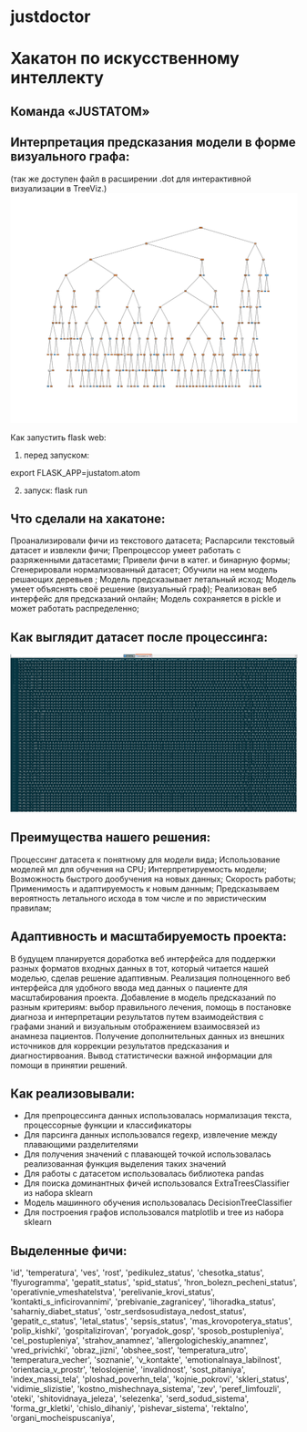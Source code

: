 # justdoctor

# Хакатон по искусственному интеллекту
## Команда «JUSTATOM»

## Интерпретация предсказания модели в форме визуального графа:
(так же доступен файл в расширении .dot для интерактивной визуализации в TreeViz.)
![alt text](https://github.com/atomicai/justdoctor/blob/master/features_graph.png)


Как запустить flask web:
1. перед запуском:

export FLASK_APP=justatom.atom

2. запуск:
flask run

## Что сделали на хакатоне:
Проанализировали фичи из текстового датасета;
Распарсили текстовый датасет и извлекли фичи;
Препроцессор умеет работать с разряженными датасетами;
Привели фичи в катег. и бинарную формы;
Сгенерировали нормализованный датасет;
Обучили на нем модель решающих деревьев ;
Модель предсказывает летальный исход;
Модель умеет объяснять своё решение (визуальный граф);
Реализован веб интерфейс для предсказаний онлайн;
Модель сохраняется в pickle и может работать распределенно;

## Как выглядит датасет после процессинга:
![alt text](https://github.com/atomicai/justdoctor/blob/master/4.png)

## Преимущества нашего решения:
Процессинг датасета к понятному для модели вида;
Использование моделей мл для обучения на CPU;
Интерпретируемость модели;
Возможность быстрого дообучения на новых данных;
Скорость работы;
Применимость и адаптируемость к новым данным;
Предсказываем вероятность летального исхода в том числе и по эвристическим правилам;

## Адаптивность и масштабируемость проекта:
В будущем планируется доработка веб интерфейса для поддержки разных форматов входных данных в тот, который читается нашей моделью, сделав решение адаптивным. 
Реализация полноценного веб интерфейса для удобного ввода мед данных о пациенте для масштабирования проекта.
Добавление в модель предсказаний по разным критериям: выбор правильного лечения, помощь в постановке диагноза и интерпретации результатов путем взаимодействия с графами знаний и визуальным отображением взаимосвязей из анамнеза пациентов.
Получение дополнительных данных из внешних источников для коррекции результатов предсказания и диагностирвоания.
Вывод статистически важной информации для помощи в принятии решений.


## Как реализовывали:
- Для препроцессинга данных использовалась нормализация текста, процессорные функции и классификаторы
- Для парсинга данных использовался regexp, извлечение между плавающими разделителями
- Для получения значений с плавающей точкой использовалась реализованная функция выделения таких значений 
- Для работы с датасетом использовалась библиотека pandas
- Для поиска доминантных фичей использовался ExtraTreesClassifier из набора sklearn
- Модель машинного обучения использовалась DecisionTreeClassifier
- Для построения графов использовался matplotlib и tree из набора sklearn

## Выделенные фичи:

'id',         'temperatura',         'ves',         'rost',
         'pedikulez_status',         'chesotka_status',
         'flyurogramma',         'gepatit_status',         'spid_status',         'hron_bolezn_pecheni_status',
         'operativnie_vmeshatelstva',         'perelivanie_krovi_status',         'kontakti_s_inficirovannimi',         'prebivanie_zagranicey',         'lihoradka_status',
         'saharniy_diabet_status',         'ostr_serdsosudistaya_nedost_status',
         'gepatit_c_status',         'letal_status',
         'sepsis_status',         'mas_krovopoterya_status',         'polip_kishki',         'gospitalizirovan',         'poryadok_gosp',         'sposob_postupleniya',
         'cel_postupleniya',
         'strahov_anamnez',         'allergologicheskiy_anamnez',         'vred_privichki',         'obraz_jizni',         'obshee_sost',         'temperatura_utro',
         'temperatura_vecher',
         'soznanie',         'v_kontakte',         'emotionalnaya_labilnost',         'orientacia_v_prostr',
         'teloslojenie',
         'invalidnost',         'sost_pitaniya',
         'index_massi_tela',
         'ploshad_poverhn_tela',         'kojnie_pokrovi',         'skleri_status',
         'vidimie_slizistie',         'kostno_mishechnaya_sistema',         'zev',         'peref_limfouzli',         'oteki',
         'shitovidnaya_jeleza',         'selezenka',         'serd_sodud_sistema',         'forma_gr_kletki',         'chislo_dihaniy',
         'pishevar_sistema',         'rektalno',
         'organi_mocheispuscaniya',

